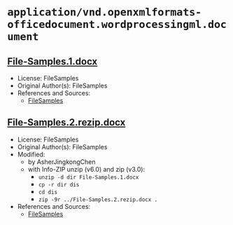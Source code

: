 # `application/vnd.openxmlformats-officedocument.wordprocessingml.document`

## [File-Samples.1.docx](../files/File-Samples.1.docx)

- License: FileSamples
- Original Author(s): FileSamples
- References and Sources:
  - [FileSamples](https://filesamples.com/samples/document/docx/sample2.docx)

## [File-Samples.2.rezip.docx](../files/File-Samples.2.rezip.docx)

- License: FileSamples
- Original Author(s): FileSamples
- Modified:
  - by AsherJingkongChen
  - with Info-ZIP unzip (v6.0) and zip (v3.0):
    - `unzip -d dir File-Samples.1.docx`
    - `cp -r dir dis`
    - `cd dis`
    - `zip -9r ../File-Samples.2.rezip.docx .`
- References and Sources:
  - [FileSamples](https://filesamples.com/samples/document/docx/sample2.docx)
